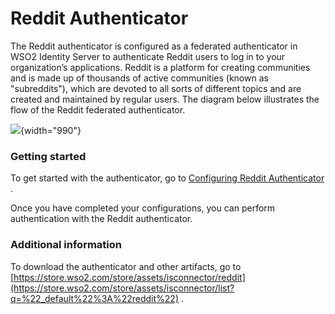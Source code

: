 # Reddit Authenticator

The Reddit authenticator is configured as a federated authenticator in
WSO2 Identity Server to authenticate Reddit users to log in to your
organization’s applications. Reddit is a platform for creating
communities and is made up of thousands of active communities (known as
"subreddits"), which are devoted to all sorts of different topics and
are created and maintained by regular users. The diagram below
illustrates the flow of the Reddit federated authenticator.

  

![](attachments/50520527/76746184.png?effects=border-simple,blur-border){width="990"}  

  

  

  

### Getting started

To get started with the authenticator, go to [Configuring Reddit
Authenticator](https://docs.wso2.com/display/ISCONNECTORS/Configuring+Reddit+Authenticator)
.

Once you have completed your configurations, you can perform
authentication with the Reddit authenticator.

  

  

### Additional information

To download the authenticator and other artifacts, go to
[https://store.wso2.com/store/assets/isconnector/reddit](https://store.wso2.com/store/assets/isconnector/list?q=%22_default%22%3A%22reddit%22)
.

